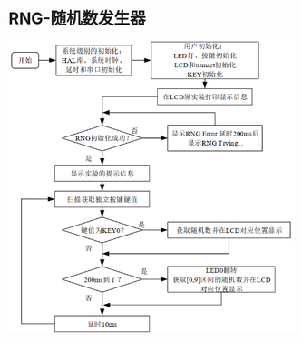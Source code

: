 # RNG-随机数发生器

![屏幕截图 2025-08-04 110507.png](https://raw.githubusercontent.com/hazy1k/My-drawing-bed/main/2025/08/04-11-05-15-屏幕截图%202025-08-04%20110507.png)
